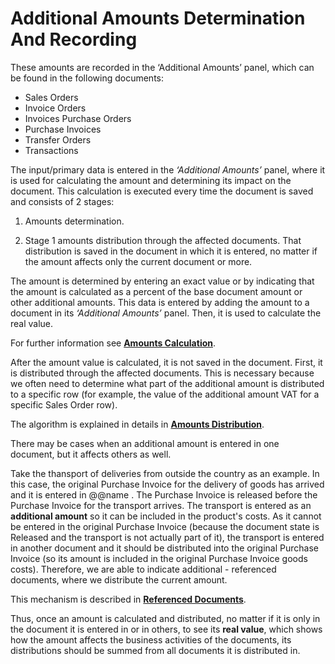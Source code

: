 # Additional Amounts Determination And Recording

These amounts are recorded in the ‘Additional Amounts’ panel, which can be found in the following documents: 

- Sales Orders
- Invoice Orders
- Invoices Purchase Orders
- Purchase Invoices
- Transfer Orders
- Transactions 

The input/primary data is entered in the _‘Additional Amounts’_ panel, where it is used for calculating the amount and determining its impact on the document. This calculation is executed every time the document is saved and consists of 2 stages:

1. Amounts determination.

2. Stage 1 amounts distribution through the affected documents. That distribution is saved in the document in which it is entered, no matter if the amount affects only the current document or more.
  
The amount is determined by entering an exact value or by indicating that the amount is calculated as a percent of the base document amount or other additional amounts. This data is entered by adding the amount to a document in its _‘Additional Amounts’_ panel. Then, it is used to calculate the real value. 

For further information see **[Amounts Calculation](https://github.com/ErpNetDocs/tech/blob/master/advanced/documents/additional-amounts/amounts-calculation/index.md)**.
  
After the amount value is calculated, it is not saved in the document. First, it is distributed through the affected documents. This is necessary because we often need to determine what part of the additional amount is distributed to a specific row (for example, the value of the additional amount VAT for a specific Sales Order row).

The algorithm is explained in details in **[Amounts Distribution](https://github.com/ErpNetDocs/tech/blob/master/advanced/documents/additional-amounts/amounts-distribution/index.md)**.

There may be cases when an additional amount is entered in one document, but it affects others as well. 

Take the thansport of deliveries from outside the country as an example. In this case, the original Purchase Invoice for the delivery of goods has arrived and it is entered in @@name . The Purchase Invoice is released before the Purchase Invoice for the transport arrives. The transport is entered as an **additional amount** so it can be included in the product's costs. As it cannot be entered in the original Purchase Invoice (because the document state is Released and the transport is not actually part of it), the transport is entered in another document and it should be distributed into the original Purchase Invoice (so its amount is included in the original Purchase Invoice goods costs). Therefore, we are able to indicate additional - referenced documents, where we distribute the current amount. 

This mechanism is described in **[Referenced Documents](https://github.com/ErpNetDocs/tech/blob/836ab6ef73ea2f82dc153d67a5032e35e69b7f44/advanced/documents/additional-amounts/amounts-distribution/referenced-documents.md)**.

Thus, once an amount is calculated and distributed, no matter if it is only in the document it is entered in or in others, to see its **real value**, which shows how the amount affects the business activities of the documents, its distributions should be summed from all documents it is distributed in.
